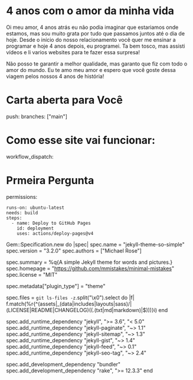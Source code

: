 # 4 anos com o amor da minha vida
Oi meu amor, 4 anos atrás eu não podia imaginar que estariamos onde estamos, mas sou muito grata por tudo que passamos juntos até o dia de hoje. Desde o início do nosso relacionamento você quer me ensinar a programar e hoje 4 anos depois, eu programei. Ta bem tosco, mas assisti vídeos e li varios websites para te fazer essa surpresa!

Não posso te garantir a melhor qualidade, mas garanto que fiz com todo o amor do mundo. Eu te amo meu amor e espero que você goste dessa viagem pelos nossos 4 anos de história!

# Carta aberta para Você 
  push:
    branches: ["main"]

# Como esse site vai funcionar:
  workflow_dispatch:

# Prmeira Pergunta
permissions:
  
    runs-on: ubuntu-latest
    needs: build
    steps:
      - name: Deploy to GitHub Pages
        id: deployment
        uses: actions/deploy-pages@v4

Gem::Specification.new do |spec|
  spec.name                    = "jekyll-theme-so-simple"
  spec.version                 = "3.2.0"
  spec.authors                 = ["Michael Rose"]

  spec.summary                 = %q{A simple Jekyll theme for words and pictures.}
  spec.homepage                = "https://github.com/mmistakes/minimal-mistakes"
  spec.license                 = "MIT"

  spec.metadata["plugin_type"] = "theme"

  spec.files                   = `git ls-files -z`.split("\x0").select do |f|
    f.match(%r{^(assets|_(data|includes|layouts|sass)/|(LICENSE|README|CHANGELOG)((\.(txt|md|markdown)|$)))}i)
  end

  spec.add_runtime_dependency "jekyll", ">= 3.6", "< 5.0"
  spec.add_runtime_dependency "jekyll-paginate", "~> 1.1"
  spec.add_runtime_dependency "jekyll-sitemap", "~> 1.3"
  spec.add_runtime_dependency "jekyll-gist", "~> 1.4"
  spec.add_runtime_dependency "jekyll-feed", "~> 0.1"
  spec.add_runtime_dependency "jekyll-seo-tag", "~> 2.4"

  spec.add_development_dependency "bundler"
  spec.add_development_dependency "rake", ">= 12.3.3"
end
